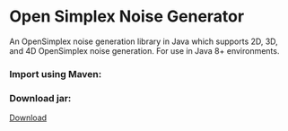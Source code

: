 # Open Simplex Noise Generator
An OpenSimplex noise generation library in Java which supports 2D, 3D, and 4D OpenSimplex noise generation.
For use in Java 8+ environments. 

### Import using Maven:


### Download jar:

[Download](https://github.com/RayLabz/OpenSimplexNoiseGenerator/raw/master/out/artifacts/opensimplexnoisegenerator_jar/opensimplexnoisegenerator.jar)
